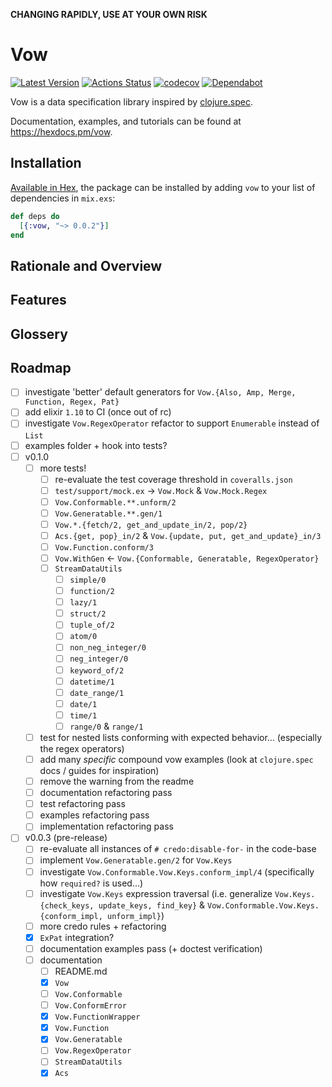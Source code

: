 **CHANGING RAPIDLY, USE AT YOUR OWN RISK**

# Vow

[![Latest Version](https://img.shields.io/hexpm/v/vow.svg?maxAge=3600)](https://hex.pm/packages/vow)
[![Actions Status](https://github.com/naramore/vow/workflows/ElixirCI/badge.svg)](https://github.com/naramore/vow/actions)
[![codecov](https://codecov.io/gh/naramore/vow/branch/master/graph/badge.svg?token=)](https://codecov.io/gh/naramore/vow)
[![Dependabot](https://api.dependabot.com/badges/status?host=github&repo=naramore/vow)](https://dependabot.com)

Vow is a data specification library inspired by [clojure.spec](https://clojure.org/guides/spec).

Documentation, examples, and tutorials can be found at https://hexdocs.pm/vow.

## Installation

[Available in Hex](https://hex.pm/docs/publish), the package can be installed
by adding `vow` to your list of dependencies in `mix.exs`:

```elixir
def deps do
  [{:vow, "~> 0.0.2"}]
end
```

## Rationale and Overview

## Features

## Glossery

## Roadmap

- [ ] investigate 'better' default generators for `Vow.{Also, Amp, Merge, Function, Regex, Pat}`
- [ ] add elixir `1.10` to CI (once out of rc)
- [ ] investigate `Vow.RegexOperator` refactor to support `Enumerable` instead of `List`
- [ ] examples folder + hook into tests?
- [ ] v0.1.0
  - [ ] more tests!
    - [ ] re-evaluate the test coverage threshold in `coveralls.json`
    - [ ] `test/support/mock.ex` -> `Vow.Mock` & `Vow.Mock.Regex`
    - [ ] `Vow.Conformable.**.unform/2`
    - [ ] `Vow.Generatable.**.gen/1`
    - [ ] `Vow.*.{fetch/2, get_and_update_in/2, pop/2}`
    - [ ] `Acs.{get, pop}_in/2` & `Vow.{update, put, get_and_update}_in/3`
    - [ ] `Vow.Function.conform/3`
    - [ ] `Vow.WithGen` <- `Vow.{Conformable, Generatable, RegexOperator}`
    - [ ] `StreamDataUtils`
      - [ ] `simple/0`
      - [ ] `function/2`
      - [ ] `lazy/1`
      - [ ] `struct/2`
      - [ ] `tuple_of/2`
      - [ ] `atom/0`
      - [ ] `non_neg_integer/0`
      - [ ] `neg_integer/0`
      - [ ] `keyword_of/2`
      - [ ] `datetime/1`
      - [ ] `date_range/1`
      - [ ] `date/1`
      - [ ] `time/1`
      - [ ] `range/0` & `range/1`
  - [ ] test for nested lists conforming with expected behavior... (especially the regex operators)
  - [ ] add many *specific* compound vow examples (look at `clojure.spec` docs / guides for inspiration)
  - [ ] remove the warning from the readme
  - [ ] documentation refactoring pass
  - [ ] test refactoring pass
  - [ ] examples refactoring pass
  - [ ] implementation refactoring pass
- [ ] v0.0.3 (pre-release)
  - [ ] re-evaluate all instances of `# credo:disable-for-` in the code-base
  - [ ] implement `Vow.Generatable.gen/2` for `Vow.Keys`
  - [ ] investigate `Vow.Conformable.Vow.Keys.conform_impl/4` (specifically how `required?` is used...)
  - [ ] investigate `Vow.Keys` expression traversal (i.e. generalize `Vow.Keys.{check_keys, update_keys, find_key}` & `Vow.Conformable.Vow.Keys.{conform_impl, unform_impl}`)
  - [ ] more credo rules + refactoring
  - [x] `ExPat` integration?
  - [ ] documentation examples pass (+ doctest verification)
  - [ ] documentation
    - [ ] README.md
    - [x] `Vow`
    - [ ] `Vow.Conformable`
    - [ ] `Vow.ConformError`
    - [x] `Vow.FunctionWrapper`
    - [x] `Vow.Function`
    - [x] `Vow.Generatable`
    - [ ] `Vow.RegexOperator`
    - [ ] `StreamDataUtils`
    - [x] `Acs`
